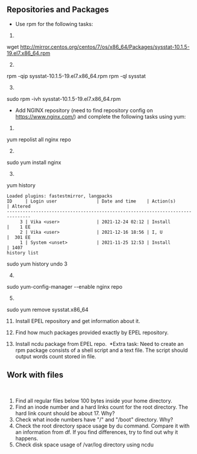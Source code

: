 ## Repositories and Packages

- Use rpm for the following tasks:
1. 
wget http://mirror.centos.org/centos/7/os/x86_64/Packages/sysstat-10.1.5-19.el7.x86_64.rpm

2. 
rpm -qip sysstat-10.1.5-19.el7.x86_64.rpm
rpm -ql sysstat
 
3.
sudo rpm -ivh sysstat-10.1.5-19.el7.x86_64.rpm


- Add NGINX repository (need to find repository config on https://www.nginx.com/) and complete the following tasks using yum:
1.
yum repolist all nginx repo

2. 
sudo yum install nginx
 
3.
yum history 

```
Loaded plugins: fastestmirror, langpacks
ID     | Login user               | Date and time    | Action(s)      | Altered
-------------------------------------------------------------------------------
     3 | Vika <user>              | 2021-12-24 02:12 | Install        |    1 EE
     2 | Vika <user>              | 2021-12-16 18:56 | I, U           |  301 EE
     1 | System <unset>           | 2021-11-25 12:53 | Install        | 1407   
history list
```
sudo yum history undo 3

4. 
sudo yum-config-manager --enable nginx repo
 
5.
sudo yum remove sysstat.x86_64 

11. Install EPEL repository and get information about it.

13. Find how much packages provided exactly by EPEL repository.
14. Install ncdu package from EPEL repo.
​
*Extra task:
    Need to create an rpm package consists of a shell script and a text file. The script should output words count stored in file.
​
## Work with files
​
1. Find all regular files below 100 bytes inside your home directory.
2. Find an inode number and a hard links count for the root directory. The hard link count should be about 17. Why?
3. Check what inode numbers have "/" and "/boot" directory. Why?
4. Check the root directory space usage by du command. Compare it with an information from df. If you find differences, try to find out why it happens.
5. Check disk space usage of /var/log directory using ncdu
